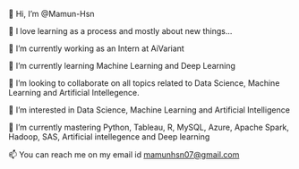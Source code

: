 👋 Hi, I’m @Mamun-Hsn

🌱 I love learning as a process and mostly about new things...

🔭 I’m currently working as an Intern at  AiVariant

🌱 I’m currently learning Machine Learning and Deep Learning

💞️ I’m looking to collaborate on all topics related to Data Science, Machine Learning and Artificial Intellegence.

👀 I’m interested in Data Science, Machine Learning and Artificial Intelligence

🌱 I’m currently mastering Python, Tableau, R, MySQL, Azure, Apache Spark, Hadoop, SAS, Artificial intellegence and Deep learning

📫 You can reach me on my email id mamunhsn07@gmail.com


<!---
Mamun-Hsn/Mamun-Hsn is a ✨ special ✨ repository because its `README.md` (this file) appears on your GitHub profile.
You can click the Preview link to take a look at your changes.
--->
